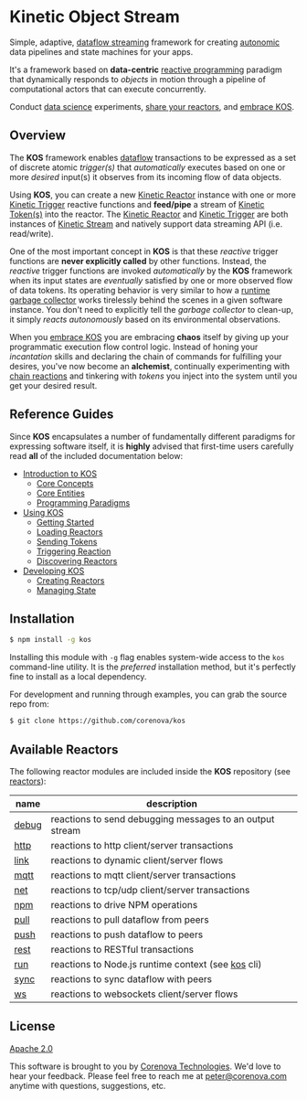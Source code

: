 # Kinetic Object Stream

Simple, adaptive,
[dataflow streaming](https://en.wikipedia.org/wiki/Dataflow) framework
for creating
[autonomic](https://en.wikipedia.org/wiki/Autonomic_Computing) data
pipelines and state machines for your apps.

It's a framework based on **data-centric**
[reactive programming](https://en.wikipedia.org/wiki/Reactive_programming)
paradigm that dynamically responds to *objects* in motion through a
pipeline of computational actors that can execute concurrently.

Conduct [data science](https://en.wikipedia.org/wiki/Data_science)
experiments, [share your reactors](./docs/sharing.md), and
[embrace KOS](./docs/intro.md).

<!---
  [![NPM Version][npm-image]][npm-url]
  [![NPM Downloads][downloads-image]][downloads-url]
--->

## Overview

The **KOS** framework enables
[dataflow](https://en.wikipedia.org/wiki/Dataflow) transactions to be
expressed as a set of discrete atomic *trigger(s)* that
*automatically* executes based on one or more *desired* input(s) it
observes from its incoming flow of data objects.

Using **KOS**, you can create a new
[Kinetic Reactor](./docs/intro.md#kinetic-reactor) instance with one
or more [Kinetic Trigger](./docs/intro.md#kinetic-trigger) reactive
functions and **feed/pipe** a stream of
[Kinetic Token(s)](./docs/intro.md#kinetic-token) into the
reactor. The [Kinetic Reactor](./docs/intro.md#kinetic-reactor) and
[Kinetic Trigger](./docs/intro.md#kinetic-trigger) are both instances
of [Kinetic Stream](./docs/intro.md#kinetic-stream) and natively
support data streaming API (i.e. read/write).

One of the most important concept in **KOS** is that these *reactive*
trigger functions are **never explicitly called** by other
functions. Instead, the *reactive* trigger functions are invoked
*automatically* by the **KOS** framework when its input states are
*eventually* satisfied by one or more observed flow of data
tokens. Its operating behavior is very similar to how a
[runtime garbage collector](https://en.wikipedia.org/wiki/Garbage_collection_(computer_science))
works tirelessly behind the scenes in a given software instance. You
don't need to explicitly tell the *garbage collector* to clean-up, it
simply *reacts autonomously* based on its environmental observations.

When you [embrace KOS](./docs/intro.md) you are embracing **chaos**
itself by giving up your programmatic execution flow control
logic. Instead of honing your *incantation* skills and declaring the
chain of commands for fulfilling your desires, you've now become an
**alchemist**, continually experimenting with
[chain reactions](./docs/chaining.md) and tinkering with *tokens*
you inject into the system until you get your desired result.

## Reference Guides

Since **KOS** encapsulates a number of fundamentally different
paradigms for expressing software itself, it is **highly** advised
that first-time users carefully read **all** of the included
documentation below:

- [Introduction to KOS](./docs/intro.md)
  - [Core Concepts](./docs/intro.md#core-concepts)
  - [Core Entities](./docs/intro.md#core-entities)
  - [Programming Paradigms](./docs/intro.md#programming-paradigms)
- [Using KOS](./docs/usage.md)
  - [Getting Started](./docs/usage.md#getting-started)
  - [Loading Reactors](./docs/usage.md#loading-reactors)
  - [Sending Tokens](./docs/usage.md#sending-tokens)
  - [Triggering Reaction](./docs/usage.md#triggering-reaction)
  - [Discovering Reactors](./docs/discover.md)
- [Developing KOS](./docs/developer.md)
  - [Creating Reactors](./docs/developer.md#creating-reactors)
  - [Managing State](./docs/developer.md#managing-state)

## Installation

```bash
$ npm install -g kos
```

Installing this module with `-g` flag enables system-wide access to
the `kos` command-line utility. It is the *preferred* installation
method, but it's perfectly fine to install as a local dependency.

For development and running through examples, you can grab the source
repo from:

```bash
$ git clone https://github.com/corenova/kos
```

## Available Reactors

The following reactor modules are included inside the **KOS**
repository (see [reactors](./reactors)):

name | description
---  | ---
[debug](./reactors/debug.md) | reactions to send debugging messages to an output stream
[http](./reactors/http.md) | reactions to http client/server transactions
[link](./reactors/link.md) | reactions to dynamic client/server flows
[mqtt](./reactors/mqtt.md) | reactions to mqtt client/server transactions
[net](./reactors/net.md) | reactions to tcp/udp client/server transactions
[npm](./reactors/npm.md) | reactions to drive NPM operations
[pull](./reactors/pull.md) | reactions to pull dataflow from peers
[push](./reactors/push.md) | reactions to push dataflow to peers
[rest](./reactors/rest.md) | reactions to RESTful transactions
[run](./reactors/run.md) | reactions to Node.js runtime context (see [kos](./bin/kos.js) cli)
[sync](./reactors/sync.md) | reactions to sync dataflow with peers
[ws](./reactors/ws.md) | reactions to websockets client/server flows

## License
  [Apache 2.0](LICENSE)

This software is brought to you by
[Corenova Technologies](http://www.corenova.com). We'd love to hear
your feedback.  Please feel free to reach me at <peter@corenova.com>
anytime with questions, suggestions, etc.

[npm-image]: https://img.shields.io/npm/v/kos.svg
[npm-url]: https://npmjs.org/package/kos
[downloads-image]: https://img.shields.io/npm/dt/kos.svg
[downloads-url]: https://npmjs.org/package/kos
